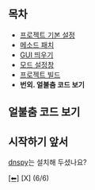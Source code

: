 ## 목차
 - [프로젝트 기본 설정](https://github.com/NoBrain0917/ADOFAI-Mod-Development-Guide/blob/main/README.md)
 - [메소드 패치](https://github.com/NoBrain0917/ADOFAI-Mod-Development-Guide/blob/main/dev2.md)
 - [GUI 띄우기](https://github.com/NoBrain0917/ADOFAI-Mod-Development-Guide/blob/main/dev3.md)
 - [모드 설정창](https://github.com/NoBrain0917/ADOFAI-Mod-Development-Guide/blob/main/dev4.md)
 - [프로젝트 빌드](https://github.com/NoBrain0917/ADOFAI-Mod-Development-Guide/blob/main/dev5.md)
 - **번외. 얼불춤 코드 보기**

## 얼불춤 코드 보기

## 시작하기 앞서
[dnspy](https://github.com/dnSpy/dnSpy/releases/download/v6.1.8/dnSpy-net-win64.zip)는 설치해 두셨나요?

[[⬅]](https://github.com/NoBrain0917/ADOFAI-Mod-Development-Guide/blob/main/dev5.md) [X] (6/6)

